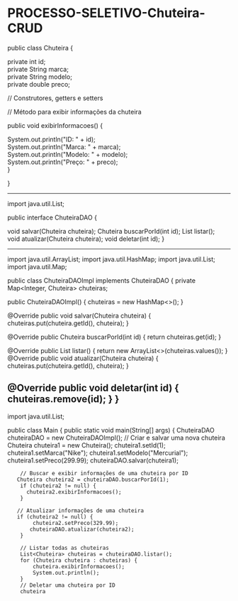 # PROCESSO-SELETIVO-Chuteira-CRUD

public class Chuteira { 

private int id;    
private String marca;   
private String modelo;   
private double preco;   

// Construtores, getters e setters   

// Método para exibir informações da chuteira   

public void exibirInformacoes() {     

System.out.println("ID: " + id);     
System.out.println("Marca: " + marca);     
System.out.println("Modelo: " + modelo);    
System.out.println("Preço: " + preco);    
}

}

-----------------------------------

import java.util.List;

public interface ChuteiraDAO {

 void salvar(Chuteira chuteira);
 Chuteira buscarPorId(int id);
 List<Chuteira> listar();  
 void atualizar(Chuteira chuteira);
 void deletar(int id);
}
  
----------------------------------
  
 import java.util.ArrayList;
import java.util.HashMap;
import java.util.List;
import java.util.Map;

public class ChuteiraDAOImpl implements ChuteiraDAO {
  private Map<Integer, Chuteira> chuteiras;

  public ChuteiraDAOImpl() {
        chuteiras = new HashMap<>();
    }

 @Override
  public void salvar(Chuteira chuteira) {
      chuteiras.put(chuteira.getId(), chuteira);
    }

 @Override
 public Chuteira buscarPorId(int id) {
        return chuteiras.get(id);
    }
  
  @Override
  public List<Chuteira> listar() {
        return new ArrayList<>(chuteiras.values());
    }
  @Override
   public void atualizar(Chuteira chuteira) {
        chuteiras.put(chuteira.getId(), chuteira);
    }

@Override
 public void deletar(int id) {
       chuteiras.remove(id);
    }
}
--------------------------------------------------------
  import java.util.List;

public class Main {
    public static void main(String[] args) {
        ChuteiraDAO chuteiraDAO = new ChuteiraDAOImpl();
        // Criar e salvar uma nova chuteira
        Chuteira chuteira1 = new Chuteira();
        chuteira1.setId(1);
        chuteira1.setMarca("Nike");
        chuteira1.setModelo("Mercurial");
        chuteira1.setPreco(299.99);
        chuteiraDAO.salvar(chuteira1);
  
        // Buscar e exibir informações de uma chuteira por ID
       Chuteira chuteira2 = chuteiraDAO.buscarPorId(1);
        if (chuteira2 != null) {
          chuteira2.exibirInformacoes();
        }

       // Atualizar informações de uma chuteira
       if (chuteira2 != null) {
            chuteira2.setPreco(329.99);
           chuteiraDAO.atualizar(chuteira2);
        }

        // Listar todas as chuteiras
        List<Chuteira> chuteiras = chuteiraDAO.listar();
        for (Chuteira chuteira : chuteiras) {
            chuteira.exibirInformacoes();
            System.out.println();
        }
        // Deletar uma chuteira por ID
        chuteira
